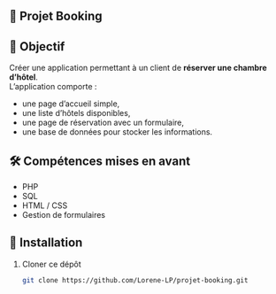## 📄 **Projet Booking**  

## 🎯 Objectif
Créer une application permettant à un client de **réserver une chambre d’hôtel**.  
L’application comporte :  
- une page d’accueil simple,  
- une liste d’hôtels disponibles,  
- une page de réservation avec un formulaire,  
- une base de données pour stocker les informations.

## 🛠️ Compétences mises en avant
- PHP
- SQL
- HTML / CSS
- Gestion de formulaires

## 🚀 Installation
1. Cloner ce dépôt  
   ```bash
   git clone https://github.com/Lorene-LP/projet-booking.git 
